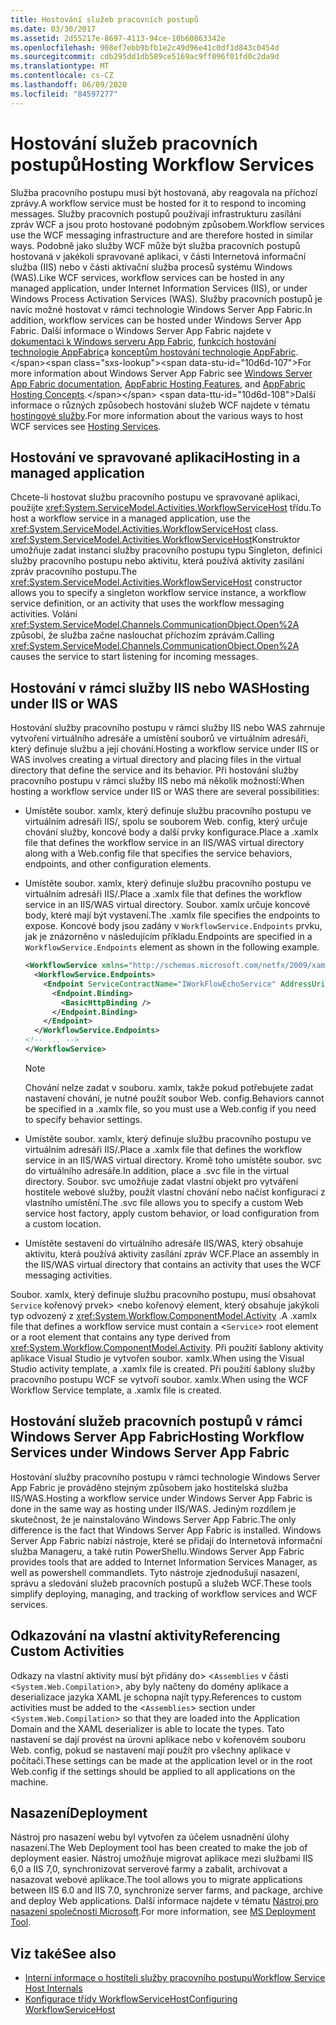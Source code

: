 ```yaml
---
title: Hostování služeb pracovních postupů
ms.date: 03/30/2017
ms.assetid: 2d55217e-8697-4113-94ce-10b60863342e
ms.openlocfilehash: 908ef7ebb9bfb1e2c49d96e41c0df1d843c0454d
ms.sourcegitcommit: cdb295dd1db589ce5169ac9ff096f01fd0c2da9d
ms.translationtype: MT
ms.contentlocale: cs-CZ
ms.lasthandoff: 06/09/2020
ms.locfileid: "84597277"
---
```

# <a name="hosting-workflow-services"></a><span data-ttu-id="10d6d-102">Hostování služeb pracovních postupů</span><span class="sxs-lookup"><span data-stu-id="10d6d-102">Hosting Workflow Services</span></span>

<span data-ttu-id="10d6d-103">Služba pracovního postupu musí být hostovaná, aby reagovala na příchozí zprávy.</span><span class="sxs-lookup"><span data-stu-id="10d6d-103">A workflow service must be hosted for it to respond to incoming messages.</span></span> <span data-ttu-id="10d6d-104">Služby pracovních postupů používají infrastrukturu zasílání zpráv WCF a jsou proto hostované podobným způsobem.</span><span class="sxs-lookup"><span data-stu-id="10d6d-104">Workflow services use the WCF messaging infrastructure and are therefore hosted in similar ways.</span></span> <span data-ttu-id="10d6d-105">Podobně jako služby WCF může být služba pracovních postupů hostovaná v jakékoli spravované aplikaci, v části Internetová informační služba (IIS) nebo v části aktivační služba procesů systému Windows (WAS).</span><span class="sxs-lookup"><span data-stu-id="10d6d-105">Like WCF services, workflow services can be hosted in any managed application, under Internet Information Services (IIS), or under Windows Process Activation Services (WAS).</span></span> <span data-ttu-id="10d6d-106">Služby pracovních postupů je navíc možné hostovat v rámci technologie Windows Server App Fabric.</span><span class="sxs-lookup"><span data-stu-id="10d6d-106">In addition, workflow services can be hosted under Windows Server App Fabric.</span></span> <span data-ttu-id="10d6d-107">Další informace o Windows Server App Fabric najdete v [dokumentaci k Windows serveru App Fabric](https://docs.microsoft.com/previous-versions/appfabric/ff384253(v=azure.10)), [funkcích hostování technologie AppFabric](https://docs.microsoft.com/previous-versions/appfabric/ee677189(v=azure.10))a [konceptům hostování technologie AppFabric](https://docs.microsoft.com/previous-versions/appfabric/ee677371(v=azure.10)).</span><span class="sxs-lookup"><span data-stu-id="10d6d-107">For more information about Windows Server App Fabric see [Windows Server App Fabric documentation](https://docs.microsoft.com/previous-versions/appfabric/ff384253(v=azure.10)), [AppFabric Hosting Features](https://docs.microsoft.com/previous-versions/appfabric/ee677189(v=azure.10)), and [AppFabric Hosting Concepts](https://docs.microsoft.com/previous-versions/appfabric/ee677371(v=azure.10)).</span></span> <span data-ttu-id="10d6d-108">Další informace o různých způsobech hostování služeb WCF najdete v tématu [hostingové služby](../hosting-services.md).</span><span class="sxs-lookup"><span data-stu-id="10d6d-108">For more information about the various ways to host WCF services see [Hosting Services](../hosting-services.md).</span></span>

## <a name="hosting-in-a-managed-application"></a><span data-ttu-id="10d6d-109">Hostování ve spravované aplikaci</span><span class="sxs-lookup"><span data-stu-id="10d6d-109">Hosting in a managed application</span></span>
 <span data-ttu-id="10d6d-110">Chcete-li hostovat službu pracovního postupu ve spravované aplikaci, použijte <xref:System.ServiceModel.Activities.WorkflowServiceHost> třídu.</span><span class="sxs-lookup"><span data-stu-id="10d6d-110">To host a workflow service in a managed application, use the <xref:System.ServiceModel.Activities.WorkflowServiceHost> class.</span></span> <span data-ttu-id="10d6d-111"><xref:System.ServiceModel.Activities.WorkflowServiceHost>Konstruktor umožňuje zadat instanci služby pracovního postupu typu Singleton, definici služby pracovního postupu nebo aktivitu, která používá aktivity zasílání zpráv pracovního postupu.</span><span class="sxs-lookup"><span data-stu-id="10d6d-111">The <xref:System.ServiceModel.Activities.WorkflowServiceHost> constructor allows you to specify a singleton workflow service instance, a workflow service definition, or an activity that uses the workflow messaging activities.</span></span> <span data-ttu-id="10d6d-112">Volání <xref:System.ServiceModel.Channels.CommunicationObject.Open%2A> způsobí, že služba začne naslouchat příchozím zprávám.</span><span class="sxs-lookup"><span data-stu-id="10d6d-112">Calling <xref:System.ServiceModel.Channels.CommunicationObject.Open%2A> causes the service to start listening for incoming messages.</span></span>

## <a name="hosting-under-iis-or-was"></a><span data-ttu-id="10d6d-113">Hostování v rámci služby IIS nebo WAS</span><span class="sxs-lookup"><span data-stu-id="10d6d-113">Hosting under IIS or WAS</span></span>
 <span data-ttu-id="10d6d-114">Hostování služby pracovního postupu v rámci služby IIS nebo WAS zahrnuje vytvoření virtuálního adresáře a umístění souborů ve virtuálním adresáři, který definuje službu a její chování.</span><span class="sxs-lookup"><span data-stu-id="10d6d-114">Hosting a workflow service under IIS or WAS involves creating a virtual directory and placing files in the virtual directory that define the service and its behavior.</span></span> <span data-ttu-id="10d6d-115">Při hostování služby pracovního postupu v rámci služby IIS nebo má několik možností:</span><span class="sxs-lookup"><span data-stu-id="10d6d-115">When hosting a workflow service under IIS or WAS there are several possibilities:</span></span>

- <span data-ttu-id="10d6d-116">Umístěte soubor. xamlx, který definuje službu pracovního postupu ve virtuálním adresáři IIS/, spolu se souborem Web. config, který určuje chování služby, koncové body a další prvky konfigurace.</span><span class="sxs-lookup"><span data-stu-id="10d6d-116">Place a .xamlx file that defines the workflow service in an IIS/WAS virtual directory along with a Web.config file that specifies the service behaviors, endpoints, and other configuration elements.</span></span>

- <span data-ttu-id="10d6d-117">Umístěte soubor. xamlx, který definuje službu pracovního postupu ve virtuálním adresáři IIS/.</span><span class="sxs-lookup"><span data-stu-id="10d6d-117">Place a .xamlx file that defines the workflow service in an IIS/WAS virtual directory.</span></span> <span data-ttu-id="10d6d-118">Soubor. xamlx určuje koncové body, které mají být vystavení.</span><span class="sxs-lookup"><span data-stu-id="10d6d-118">The .xamlx file specifies the endpoints to expose.</span></span> <span data-ttu-id="10d6d-119">Koncové body jsou zadány v `WorkflowService.Endpoints` prvku, jak je znázorněno v následujícím příkladu.</span><span class="sxs-lookup"><span data-stu-id="10d6d-119">Endpoints are specified in a `WorkflowService.Endpoints` element as shown in the following example.</span></span>

    ```xml
    <WorkflowService xmlns="http://schemas.microsoft.com/netfx/2009/xaml/servicemodel"  xmlns:p1="http://schemas.microsoft.com/netfx/2009/xaml/activities" xmlns:sad="clr-namespace:System.Activities.Debugger;assembly=System.Activities" xmlns:x="http://schemas.microsoft.com/winfx/2006/xaml">
      <WorkflowService.Endpoints>
        <Endpoint ServiceContractName="IWorkFlowEchoService" AddressUri="">
          <Endpoint.Binding>
            <BasicHttpBinding />
          </Endpoint.Binding>
        </Endpoint>
      </WorkflowService.Endpoints>
    <!-- ... -->
    </WorkflowService>
    ```

    > [!NOTE]
    > <span data-ttu-id="10d6d-120">Chování nelze zadat v souboru. xamlx, takže pokud potřebujete zadat nastavení chování, je nutné použít soubor Web. config.</span><span class="sxs-lookup"><span data-stu-id="10d6d-120">Behaviors cannot be specified in a .xamlx file, so you must use a Web.config if you need to specify behavior settings.</span></span>

- <span data-ttu-id="10d6d-121">Umístěte soubor. xamlx, který definuje službu pracovního postupu ve virtuálním adresáři IIS/.</span><span class="sxs-lookup"><span data-stu-id="10d6d-121">Place a .xamlx file that defines the workflow service in an IIS/WAS virtual directory.</span></span> <span data-ttu-id="10d6d-122">Kromě toho umístěte soubor. svc do virtuálního adresáře.</span><span class="sxs-lookup"><span data-stu-id="10d6d-122">In addition, place a .svc file in the virtual directory.</span></span> <span data-ttu-id="10d6d-123">Soubor. svc umožňuje zadat vlastní objekt pro vytváření hostitele webové služby, použít vlastní chování nebo načíst konfiguraci z vlastního umístění.</span><span class="sxs-lookup"><span data-stu-id="10d6d-123">The .svc file allows you to specify a custom Web service host factory, apply custom behavior, or load configuration from a custom location.</span></span>

- <span data-ttu-id="10d6d-124">Umístěte sestavení do virtuálního adresáře IIS/WAS, který obsahuje aktivitu, která používá aktivity zasílání zpráv WCF.</span><span class="sxs-lookup"><span data-stu-id="10d6d-124">Place an assembly in the IIS/WAS virtual directory that contains an activity that uses the WCF messaging activities.</span></span>

 <span data-ttu-id="10d6d-125">Soubor. xamlx, který definuje službu pracovního postupu, musí obsahovat `Service` kořenový prvek> <nebo kořenový element, který obsahuje jakýkoli typ odvozený z <xref:System.Workflow.ComponentModel.Activity> .</span><span class="sxs-lookup"><span data-stu-id="10d6d-125">A .xamlx file that defines a workflow service must contain a <`Service`> root element or a root element that contains any type derived from <xref:System.Workflow.ComponentModel.Activity>.</span></span> <span data-ttu-id="10d6d-126">Při použití šablony aktivity aplikace Visual Studio je vytvořen soubor. xamlx.</span><span class="sxs-lookup"><span data-stu-id="10d6d-126">When using the Visual Studio activity template, a .xamlx file is created.</span></span> <span data-ttu-id="10d6d-127">Při použití šablony služby pracovního postupu WCF se vytvoří soubor. xamlx.</span><span class="sxs-lookup"><span data-stu-id="10d6d-127">When using the WCF Workflow Service template, a .xamlx file is created.</span></span>

## <a name="hosting-workflow-services-under-windows-server-app-fabric"></a><span data-ttu-id="10d6d-128">Hostování služeb pracovních postupů v rámci Windows Server App Fabric</span><span class="sxs-lookup"><span data-stu-id="10d6d-128">Hosting Workflow Services under Windows Server App Fabric</span></span>
 <span data-ttu-id="10d6d-129">Hostování služby pracovního postupu v rámci technologie Windows Server App Fabric je prováděno stejným způsobem jako hostitelská služba IIS/WAS.</span><span class="sxs-lookup"><span data-stu-id="10d6d-129">Hosting a workflow service under Windows Server App Fabric is done in the same way as hosting under IIS/WAS.</span></span> <span data-ttu-id="10d6d-130">Jediným rozdílem je skutečnost, že je nainstalováno Windows Server App Fabric.</span><span class="sxs-lookup"><span data-stu-id="10d6d-130">The only difference is the fact that Windows Server App Fabric is installed.</span></span> <span data-ttu-id="10d6d-131">Windows Server App Fabric nabízí nástroje, které se přidají do Internetová informační služba Manageru, a také rutin PowerShellu.</span><span class="sxs-lookup"><span data-stu-id="10d6d-131">Windows Server App Fabric provides tools that are added to Internet Information Services Manager, as well as powershell commandlets.</span></span> <span data-ttu-id="10d6d-132">Tyto nástroje zjednodušují nasazení, správu a sledování služeb pracovních postupů a služeb WCF.</span><span class="sxs-lookup"><span data-stu-id="10d6d-132">These tools simplify deploying, managing, and tracking of workflow services and WCF services.</span></span>

## <a name="referencing-custom-activities"></a><span data-ttu-id="10d6d-133">Odkazování na vlastní aktivity</span><span class="sxs-lookup"><span data-stu-id="10d6d-133">Referencing Custom Activities</span></span>
 <span data-ttu-id="10d6d-134">Odkazy na vlastní aktivity musí být přidány do> <`Assemblies` v části <`System.Web.Compilation`>, aby byly načteny do domény aplikace a deserializace jazyka XAML je schopna najít typy.</span><span class="sxs-lookup"><span data-stu-id="10d6d-134">References to custom activities must be added to the <`Assemblies`> section under <`System.Web.Compilation`> so that they are loaded into the Application Domain and the XAML deserializer is able to locate the types.</span></span> <span data-ttu-id="10d6d-135">Tato nastavení se dají provést na úrovni aplikace nebo v kořenovém souboru Web. config, pokud se nastavení mají použít pro všechny aplikace v počítači.</span><span class="sxs-lookup"><span data-stu-id="10d6d-135">These settings can be made at the application level or in the root Web.config if the settings should be applied to all applications on the machine.</span></span>

## <a name="deployment"></a><span data-ttu-id="10d6d-136">Nasazení</span><span class="sxs-lookup"><span data-stu-id="10d6d-136">Deployment</span></span>
 <span data-ttu-id="10d6d-137">Nástroj pro nasazení webu byl vytvořen za účelem usnadnění úlohy nasazení.</span><span class="sxs-lookup"><span data-stu-id="10d6d-137">The Web Deployment tool has been created to make the job of deployment easier.</span></span> <span data-ttu-id="10d6d-138">Nástroj umožňuje migrovat aplikace mezi službami IIS 6,0 a IIS 7,0, synchronizovat serverové farmy a zabalit, archivovat a nasazovat webové aplikace.</span><span class="sxs-lookup"><span data-stu-id="10d6d-138">The tool allows you to migrate applications between IIS 6.0 and IIS 7.0, synchronize server farms, and package, archive and deploy Web applications.</span></span> <span data-ttu-id="10d6d-139">Další informace najdete v tématu [Nástroj pro nasazení společnosti Microsoft](https://go.microsoft.com/fwlink/?LinkId=178690).</span><span class="sxs-lookup"><span data-stu-id="10d6d-139">For more information, see [MS Deployment Tool](https://go.microsoft.com/fwlink/?LinkId=178690).</span></span>

## <a name="see-also"></a><span data-ttu-id="10d6d-140">Viz také</span><span class="sxs-lookup"><span data-stu-id="10d6d-140">See also</span></span>

- [<span data-ttu-id="10d6d-141">Interní informace o hostiteli služby pracovního postupu</span><span class="sxs-lookup"><span data-stu-id="10d6d-141">Workflow Service Host Internals</span></span>](workflow-service-host-internals.md)
- [<span data-ttu-id="10d6d-142">Konfigurace třídy WorkflowServiceHost</span><span class="sxs-lookup"><span data-stu-id="10d6d-142">Configuring WorkflowServiceHost</span></span>](configuring-workflowservicehost.md)
